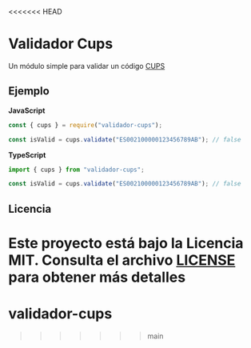 <<<<<<< HEAD
# Validador Cups

Un módulo simple para validar un código
[CUPS](https://es.wikipedia.org/wiki/C%C3%B3digo_Unificado_de_Punto_de_Suministro)

## Ejemplo

**JavaScript**

```javascript
const { cups } = require("validador-cups");

const isValid = cups.validate("ES002100000123456789AB"); // false
```

**TypeScript**

```typescript
import { cups } from "validador-cups";

const isValid = cups.validate("ES002100000123456789AB"); // false
```

## Licencia

Este proyecto está bajo la Licencia MIT. Consulta el archivo [LICENSE](./LICENSE) para obtener más detalles
=======
# validador-cups
>>>>>>> main
